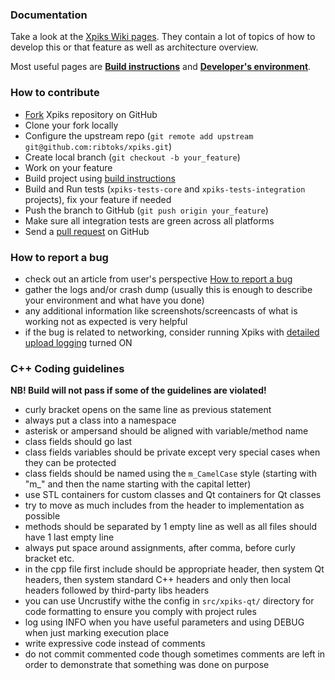### Documentation

Take a look at the [Xpiks Wiki pages](https://github.com/Ribtoks/xpiks/wiki). They contain a lot of topics of how to develop this or that feature as well as architecture overview.

Most useful pages are **[Build instructions](https://github.com/ribtoks/xpiks/wiki/Build-instructions)** and **[Developer's environment](https://github.com/ribtoks/xpiks/wiki/Developer's-environment)**.

### How to contribute
- [Fork](http://help.github.com/forking/) Xpiks repository on GitHub
- Clone your fork locally
- Configure the upstream repo (`git remote add upstream git@github.com:ribtoks/xpiks.git`)
- Create local branch (`git checkout -b your_feature`)
- Work on your feature
- Build project using [build instructions](https://github.com/ribtoks/xpiks/wiki/Build-instructions)
- Build and Run tests (`xpiks-tests-core` and `xpiks-tests-integration` projects), fix your feature if needed
- Push the branch to GitHub (`git push origin your_feature`)
- Make sure all integration tests are green across all platforms
- Send a [pull request](https://help.github.com/articles/using-pull-requests) on GitHub

### How to report a bug

- check out an article from user's perspective [How to report a bug](https://xpiksapp.com/how-to-report-a-bug/)
- gather the logs and/or crash dump (usually this is enough to describe your environment and what have you done)
- any additional information like screenshots/screencasts of what is working not as expected is very helpful
- if the bug is related to networking, consider running Xpiks with [detailed upload logging](https://xpiksapp.com/tutorials/misc-troubleshoot-upload/) turned ON

### C++ Coding guidelines

**NB! Build will not pass if some of the guidelines are violated!**

- curly bracket opens on the same line as previous statement
- always put a class into a namespace
- asterisk or ampersand should be aligned with variable/method name
- class fields should go last
- class fields variables should be private except very special cases when they can be protected
- class fields should be named using the `m_CamelCase` style (starting with "m_" and then the name starting with the capital letter)
- use STL containers for custom classes and Qt containers for Qt classes
- try to move as much includes from the header to implementation as possible
- methods should be separated by 1 empty line as well as all files should have 1 last empty line
- always put space around assignments, after comma, before curly bracket etc.
- in the cpp file first include should be appropriate header, then system Qt headers, then system standard C++ headers and only then local headers followed by third-party libs headers
- you can use Uncrustify withe the config in `src/xpiks-qt/` directory for code formatting to ensure you comply with project rules
- log using INFO when you have useful parameters and using DEBUG when just marking execution place
- write expressive code instead of comments
- do not commit commented code though sometimes comments are left in order to demonstrate that something was done on purpose
